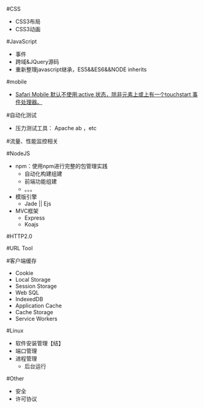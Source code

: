 #CSS
+ CSS3布局
+ CSS3动画


#JavaScript
+ 事件
+ 跨域&JQuery源码
+ 重新整理javascript继承，ES5&&ES6&&NODE inherits

#mobile
+ [Safari Mobile 默认不使用:active 状态，除非元素上或<body>上有一个touchstart 事件处理器。](http://www.zhuowenli.com/diary/frontend-mobile-bug-notes.html)

#自动化测试
+ 压力测试工具： Apache ab ，etc

#流量、性能监控相关

#NodeJS
+ npm：使用npm进行完整的包管理实践
    * 自动化构建组建
    * 前端功能组建
    * 。。。
+ 模版引擎
    * Jade || Ejs
+ MVC框架
    * Express
    * Koajs

#HTTP2.0

#URL Tool

#客户端缓存
+ Cookie
+ Local Storage
+ Session Storage
+ Web SQL
+ IndexedDB
+ Application Cache
+ Cache Storage
+ Service Workers

#Linux
+ 软件安装管理【结】
+ 端口管理
+ 进程管理
	* 后台运行

#Other
+ 安全
+ 许可协议
